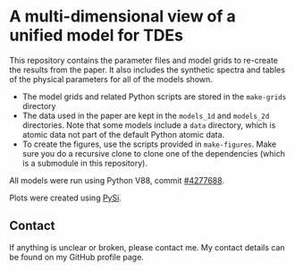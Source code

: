 # A multi-dimensional view of a unified model for TDEs

This repository contains the parameter files and model grids to re-create
the results from the paper. It also includes the synthetic spectra and tables
of the physical parameters for all of the models shown.

- The model grids and related Python scripts are stored in the `make-grids`
  directory
- The data used in the paper are kept in the `models_1d` and `models_2d`
  directories. Note that some models include a `data` directory, which is
  atomic data not part of the default Python atomic data.
- To create the figures, use the scripts provided in `make-figures`. Make sure
  you do a recursive clone to clone one of the dependencies (which is a
  submodule in this repository).

All models were run using Python V88, commit [#4277688](https://github.com/agnwinds/python/tree/4277688729ccadc43eaf49bc7f05142a6b3c355c).

Plots were created using [PySi](https://github.com/saultyevil/pysi).

## Contact

If anything is unclear or broken, please contact me. My contact details can be
found on my GitHub profile page.


